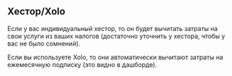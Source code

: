## Хестор/Xolo

Если у вас индивидуальный хестор, то он будет вычитать затраты на свои услуги из ваших налогов (достаточно уточнить у
хестора, чтобы у вас не было сомнений).

Если вы используете Xolo, то они автоматически вычитают затраты на ежемесячную подписку (это видно в дашборде).
